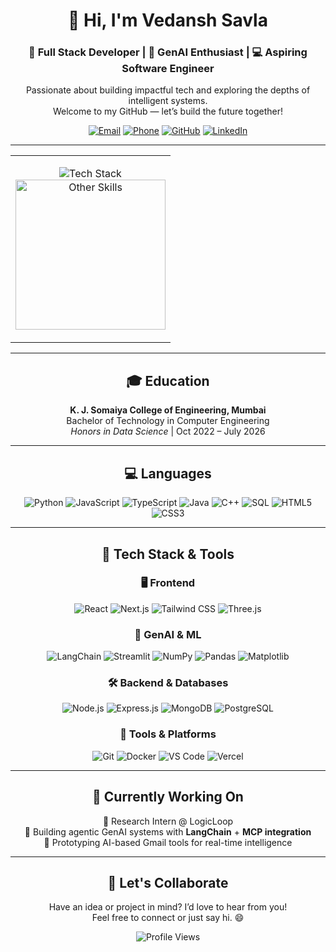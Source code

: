 <div align="center">

# 👋 Hi, I'm Vedansh Savla  
### 🚀 Full Stack Developer | 🧠 GenAI Enthusiast | 💻 Aspiring Software Engineer

Passionate about building impactful tech and exploring the depths of intelligent systems.  
Welcome to my GitHub — let’s build the future together!

[![Email](https://img.shields.io/badge/Email-savlavedansh%40gmail.com-red?style=flat-square&logo=gmail)](mailto:savlavedansh@gmail.com)
[![Phone](https://img.shields.io/badge/Phone-%2B91%208369785124-green?style=flat-square&logo=phone)](tel:+918369785124)
[![GitHub](https://img.shields.io/badge/GitHub-savlavedansh-black?style=flat-square&logo=github)](https://github.com/savlavedansh)
[![LinkedIn](https://img.shields.io/badge/LinkedIn-veddsavla-blue?style=flat-square&logo=linkedin)](https://linkedin.com/in/veddsavla)

---

<table>
<tr>
<td align="center" valign="top" width="100%">
  
<img src="https://skillicons.dev/icons?i=python,js,ts,java,cpp,html,css,react,nextjs,tailwind,threejs,nodejs,express,mongodb,postgres,git,docker,vscode&perline=6" alt="Tech Stack" /><br/>
<img src="https://i.imgur.com/vObs32V.png" alt="Other Skills" width="240"/>

</td>
</tr>
</table>

---

## 🎓 Education

**K. J. Somaiya College of Engineering, Mumbai**  
Bachelor of Technology in Computer Engineering  
*Honors in Data Science* | Oct 2022 – July 2026

---

## 💻 Languages

![Python](https://img.shields.io/badge/Python-3776AB?style=for-the-badge&logo=python&logoColor=white)
![JavaScript](https://img.shields.io/badge/JavaScript-F7DF1E?style=for-the-badge&logo=javascript&logoColor=black)
![TypeScript](https://img.shields.io/badge/TypeScript-007ACC?style=for-the-badge&logo=typescript&logoColor=white)
![Java](https://img.shields.io/badge/Java-ED8B00?style=for-the-badge&logo=openjdk&logoColor=white)
![C++](https://img.shields.io/badge/C++-00599C?style=for-the-badge&logo=c%2B%2B&logoColor=white)
![SQL](https://img.shields.io/badge/SQL-4479A1?style=for-the-badge&logo=postgresql&logoColor=white)
![HTML5](https://img.shields.io/badge/HTML5-E34F26?style=for-the-badge&logo=html5&logoColor=white)
![CSS3](https://img.shields.io/badge/CSS3-1572B6?style=for-the-badge&logo=css3&logoColor=white)

---

## 🚀 Tech Stack & Tools

### 🖥️ Frontend  
![React](https://img.shields.io/badge/React-20232A?style=for-the-badge&logo=react&logoColor=61DAFB)
![Next.js](https://img.shields.io/badge/Next.js-000000?style=for-the-badge&logo=next.js&logoColor=white)
![Tailwind CSS](https://img.shields.io/badge/Tailwind_CSS-38B2AC?style=for-the-badge&logo=tailwind-css&logoColor=white)
![Three.js](https://img.shields.io/badge/Three.js-000000?style=for-the-badge&logo=three.js&logoColor=white)

### 🧠 GenAI & ML  
![LangChain](https://img.shields.io/badge/LangChain-1C3C3C?style=for-the-badge&logo=langchain&logoColor=white)
![Streamlit](https://img.shields.io/badge/Streamlit-FF4B4B?style=for-the-badge&logo=streamlit&logoColor=white)
![NumPy](https://img.shields.io/badge/NumPy-013243?style=for-the-badge&logo=numpy&logoColor=white)
![Pandas](https://img.shields.io/badge/Pandas-150458?style=for-the-badge&logo=pandas&logoColor=white)
![Matplotlib](https://img.shields.io/badge/Matplotlib-11557c?style=for-the-badge&logo=matplotlib&logoColor=white)

### 🛠️ Backend & Databases  
![Node.js](https://img.shields.io/badge/Node.js-43853D?style=for-the-badge&logo=node.js&logoColor=white)
![Express.js](https://img.shields.io/badge/Express.js-404D59?style=for-the-badge&logo=express&logoColor=white)
![MongoDB](https://img.shields.io/badge/MongoDB-4EA94B?style=for-the-badge&logo=mongodb&logoColor=white)
![PostgreSQL](https://img.shields.io/badge/PostgreSQL-316192?style=for-the-badge&logo=postgresql&logoColor=white)

### 🔧 Tools & Platforms  
![Git](https://img.shields.io/badge/Git-F05032?style=for-the-badge&logo=git&logoColor=white)
![Docker](https://img.shields.io/badge/Docker-2496ED?style=for-the-badge&logo=docker&logoColor=white)
![VS Code](https://img.shields.io/badge/VS_Code-007ACC?style=for-the-badge&logo=visual-studio-code&logoColor=white)
![Vercel](https://img.shields.io/badge/Vercel-000000?style=for-the-badge&logo=vercel&logoColor=white)

---

## 💼 Currently Working On

🔬 Research Intern @ LogicLoop  
🧠 Building agentic GenAI systems with **LangChain** + **MCP integration**  
📧 Prototyping AI-based Gmail tools for real-time intelligence

---

## 🤝 Let's Collaborate

Have an idea or project in mind? I’d love to hear from you!  
Feel free to connect or just say hi. 😄

![Profile Views](https://komarev.com/ghpvc/?username=savlavedansh&color=brightgreen)

</div>
